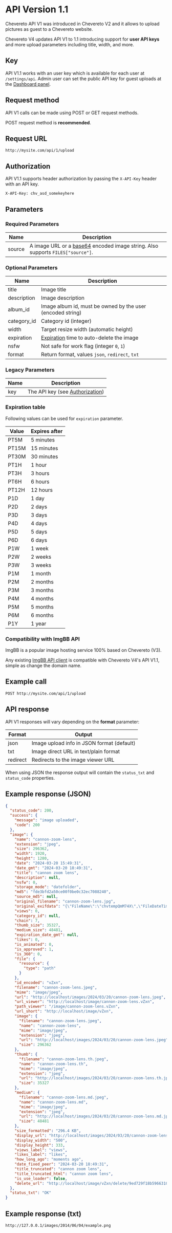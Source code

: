 # API Version 1.1

Chevereto API V1 was introduced in Chevereto V2 and it allows to upload pictures as guest to a Chevereto website.

Chevereto V4 updates API V1 to 1.1 introducing support for **user API keys** and more upload parameters including title, width, and more.

## Key

API V1.1 works with an user key which is available for each user at `/settings/api`. Admin user can set the public API key for guest uploads at the [Dashboard panel](https://v4-admin.chevereto.com/settings/guest-api.html#public-api-key).

## Request method

API V1 calls can be made using POST or GET request methods.

POST request method is **recommended**.

## Request URL

```plain
http://mysite.com/api/1/upload
```

## Authorization

API V1.1 supports header authorization by passing the `X-API-Key` header with an API key.

```plain
X-API-Key: chv_asd_somekeyhere
```

## Parameters

### Required Parameters

| Name   | Description                                                                                                            |
| ------ | ---------------------------------------------------------------------------------------------------------------------- |
| source | A image URL or a [base64](https://en.wikipedia.org/wiki/Base64) encoded image string. Also supports `FILES["source"]`. |

### Optional Parameters

| Name        | Description                                                   |
| ----------- | ------------------------------------------------------------- |
| title       | Image title                                                   |
| description | Image description                                             |
| album_id    | Image album id, must be owned by the user (encoded string)    |
| category_id | Category id (integer)                                         |
| width       | Target resize width (automatic height)                        |
| expiration  | [Expiration](#expiration-table) time to auto-delete the image |
| nsfw        | Not safe for work flag (integer `0`, `1`)                     |
| format      | Return format, values `json`, `redirect`, `txt`               |

### Legacy Parameters

| Name | Description                                       |
| ---- | ------------------------------------------------- |
| key  | The API key (see [Authorization](#authorization)) |

### Expiration table

Following values can be used for `expiration` parameter.

| Value | Expires after |
| ----- | ------------- |
| PT5M  | 5 minutes     |
| PT15M | 15 minutes    |
| PT30M | 30 minutes    |
| PT1H  | 1 hour        |
| PT3H  | 3 hours       |
| PT6H  | 6 hours       |
| PT12H | 12 hours      |
| P1D   | 1 day         |
| P2D   | 2 days        |
| P3D   | 3 days        |
| P4D   | 4 days        |
| P5D   | 5 days        |
| P6D   | 6 days        |
| P1W   | 1 week        |
| P2W   | 2 weeks       |
| P3W   | 3 weeks       |
| P1M   | 1 month       |
| P2M   | 2 months      |
| P3M   | 3 months      |
| P4M   | 4 months      |
| P5M   | 5 months      |
| P6M   | 6 months      |
| P1Y   | 1 year        |

### Compatibility with ImgBB API

ImgBB is a popular image hosting service 100% based on Chevereto (V3).

Any existing [ImgBB API client](https://github.com/search?q=imgbb) is compatible with Chevereto V4's API V1.1, simple as change the domain name.

## Example call

```plain
POST http://mysite.com/api/1/upload
```

## API response

API V1 responses will vary depending on the **format** parameter:

| Format   | Output                                     |
| -------- | ------------------------------------------ |
| json     | Image upload info in JSON format (default) |
| txt      | Image direct URL in text/plain format      |
| redirect | Redirects to the image viewer URL          |

When using JSON the response output will contain the `status_txt` and `status_code` properties.

## Example response (JSON)

```json
{
  "status_code": 200,
  "success": {
    "message": "image uploaded",
    "code": 200
  },
  "image": {
    "name": "cannon-zoom-lens",
    "extension": "jpeg",
    "size": 296362,
    "width": 1920,
    "height": 1280,
    "date": "2024-03-20 15:49:31",
    "date_gmt": "2024-03-20 18:49:31",
    "title": "cannon zoom lens",
    "description": null,
    "nsfw": 0,
    "storage_mode": "datefolder",
    "md5": "fde3bfd2a50ce00f0be0c32ec7088240",
    "source_md5": null,
    "original_filename": "cannon-zoom-lens.jpg",
    "original_exifdata": "{\"FileName\":\"chvtempQmM74X\",\"FileDateTime\":\"1710960571\",\"FileSize\":\"296362\",\"FileType\":\"2\",\"MimeType\":\"image\\/jpeg\",\"SectionsFound\":\"\",\"COMPUTED\":{\"html\":\"width=\\\"1920\\\" height=\\\"1280\\\"\",\"Height\":\"1280\",\"Width\":\"1920\",\"IsColor\":\"1\"},\"IPTC\":[],\"width\":\"1920\",\"height\":\"1280\"}",
    "views": 0,
    "category_id": null,
    "chain": 7,
    "thumb_size": 35327,
    "medium_size": 48481,
    "expiration_date_gmt": null,
    "likes": 0,
    "is_animated": 0,
    "is_approved": 1,
    "is_360": 0,
    "file": {
      "resource": {
        "type": "path"
      }
    },
    "id_encoded": "vZxn",
    "filename": "cannon-zoom-lens.jpeg",
    "mime": "image/jpeg",
    "url": "http://localhost/images/2024/03/20/cannon-zoom-lens.jpeg",
    "url_viewer": "http://localhost/image/cannon-zoom-lens.vZxn",
    "path_viewer": "/image/cannon-zoom-lens.vZxn",
    "url_short": "http://localhost/image/vZxn",
    "image": {
      "filename": "cannon-zoom-lens.jpeg",
      "name": "cannon-zoom-lens",
      "mime": "image/jpeg",
      "extension": "jpeg",
      "url": "http://localhost/images/2024/03/20/cannon-zoom-lens.jpeg",
      "size": 296362
    },
    "thumb": {
      "filename": "cannon-zoom-lens.th.jpeg",
      "name": "cannon-zoom-lens.th",
      "mime": "image/jpeg",
      "extension": "jpeg",
      "url": "http://localhost/images/2024/03/20/cannon-zoom-lens.th.jpeg",
      "size": 35327
    },
    "medium": {
      "filename": "cannon-zoom-lens.md.jpeg",
      "name": "cannon-zoom-lens.md",
      "mime": "image/jpeg",
      "extension": "jpeg",
      "url": "http://localhost/images/2024/03/20/cannon-zoom-lens.md.jpeg",
      "size": 48481
    },
    "size_formatted": "296.4 KB",
    "display_url": "http://localhost/images/2024/03/20/cannon-zoom-lens.md.jpeg",
    "display_width": "500",
    "display_height": 333,
    "views_label": "views",
    "likes_label": "likes",
    "how_long_ago": "moments ago",
    "date_fixed_peer": "2024-03-20 18:49:31",
    "title_truncated": "cannon zoom lens",
    "title_truncated_html": "cannon zoom lens",
    "is_use_loader": false,
    "delete_url": "http://localhost/image/vZxn/delete/9ed729f18b596631068d19f3d22bd5fff3a2a1d4c57d13cd"
  },
  "status_txt": "OK"
}
```

## Example response (txt)

```plain
http://127.0.0.1/images/2014/06/04/example.png
```
